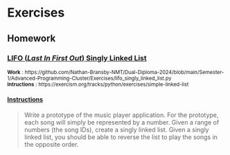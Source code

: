 # Exercises 

## Homework

<a href="https://github.com/Nathan-Bransby-NMT/Dual-Diploma-2024/blob/main/Semester-1/Advanced-Programming-Cluster/Exercises/lifo_singly_linked_list.py">
  <h3>LIFO (<i>Last In First Out</i>) Singly Linked List</h3>
</a>
<p>
  <sub><b>Work</b> : https://github.com/Nathan-Bransby-NMT/Dual-Diploma-2024/blob/main/Semester-1/Advanced-Programming-Cluster/Exercises/lifo_singly_linked_list.py</sub><br>
  <sub><b>Intructions</b> : https://exercism.org/tracks/python/exercises/simple-linked-list</sub>
</p>
<a href="https://exercism.org/tracks/python/exercises/simple-linked-list">
  <h4>Instructions</h4> 
</a>


> Write a prototype of the music player application.
> For the prototype, each song will simply be represented by a number. Given a range of numbers (the song IDs), create a singly linked list.
> Given a singly linked list, you should be able to reverse the list to play the songs in the opposite order.
